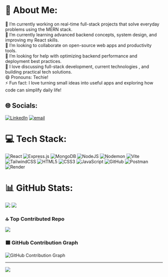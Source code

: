 # 💫 About Me:
🔭 I’m currently working on real-time full-stack projects that solve everyday problems using the MERN stack.<br>🌱 I’m currently learning advanced backend concepts, system design, and improving my React skills.<br>👯 I’m looking to collaborate on open-source web apps and productivity tools.<br>🤔 I’m looking for help with optimizing backend performance and deployment best practices.<br>💬 I love discussing full-stack development, current technologies , and building practical tech solutions.<br>😄 Pronouns: Techie!<br>⚡ Fun fact: I love turning small ideas into useful apps and exploring how code can simplify daily life!


## 🌐 Socials:
[![LinkedIn](https://img.shields.io/badge/LinkedIn-%230077B5.svg?logo=linkedin&logoColor=white)](https://linkedin.com/in/sundar-c) [![email](https://img.shields.io/badge/Email-D14836?logo=gmail&logoColor=white)](mailto:csundar2004@gmail.com) 

# 💻 Tech Stack:
![React](https://img.shields.io/badge/react-%2320232a.svg?style=for-the-badge&logo=react&logoColor=%2361DAFB) 
![Express.js](https://img.shields.io/badge/express.js-%23404d59.svg?style=for-the-badge&logo=express&logoColor=%2361DAFB) 
![MongoDB](https://img.shields.io/badge/MongoDB-%234ea94b.svg?style=for-the-badge&logo=mongodb&logoColor=white) 
![NodeJS](https://img.shields.io/badge/node.js-6DA55F?style=for-the-badge&logo=node.js&logoColor=white) 
![Nodemon](https://img.shields.io/badge/NODEMON-%23323330.svg?style=for-the-badge&logo=nodemon&logoColor=%BBDEAD) 
![Vite](https://img.shields.io/badge/vite-%23646CFF.svg?style=for-the-badge&logo=vite&logoColor=white) 
![TailwindCSS](https://img.shields.io/badge/tailwindcss-%2338B2AC.svg?style=for-the-badge&logo=tailwind-css&logoColor=white) 
![HTML5](https://img.shields.io/badge/html5-%23E34F26.svg?style=for-the-badge&logo=html5&logoColor=white) 
![CSS3](https://img.shields.io/badge/css3-%231572B6.svg?style=for-the-badge&logo=css3&logoColor=white) 
![JavaScript](https://img.shields.io/badge/javascript-%23323330.svg?style=for-the-badge&logo=javascript&logoColor=%23F7DF1E) 
![GitHub](https://img.shields.io/badge/github-%23121011.svg?style=for-the-badge&logo=github&logoColor=white) 
![Postman](https://img.shields.io/badge/Postman-FF6C37?style=for-the-badge&logo=postman&logoColor=white) 
![Render](https://img.shields.io/badge/Render-%46E3B7.svg?style=for-the-badge&logo=render&logoColor=white)

# 📊 GitHub Stats:
![](https://nirzak-streak-stats.vercel.app/?user=Sundar2k4&theme=radical&hide_border=false)</t>
![](https://github-readme-stats.vercel.app/api/top-langs/?username=Sundar2k4&theme=radical&hide_border=false&include_all_commits=true&count_private=false&layout=compact)

### 🔝 Top Contributed Repo
![](https://github-contributor-stats.vercel.app/api?username=Sundar2k4&limit=5&theme=dark&combine_all_yearly_contributions=true)

### 🟩 GitHub Contribution Graph

![GitHub Contribution Graph](https://github-contributions-api.deno.dev/Sundar2k4.svg)


---
[![](https://visitcount.itsvg.in/api?id=Sundar2k4&icon=0&color=0)](https://visitcount.itsvg.in)

<!-- Proudly created with GPRM ( https://gprm.itsvg.in ) -->

